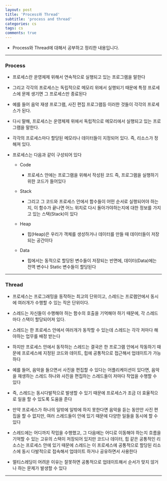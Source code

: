 ```yaml
---
layout: post
title: 'Process와 Thread'
subtitle: 'process and thread'
categories: cs
tags: cs
comments: true
---
```


- Process와 Thread에 대해서 공부하고 정리한 내용입니다.

---

### Process

- 프로세스란 운영체제 위해서 연속적으로 실행되고 있는 프로그램을 말한다

- 그리고 각각의 프로세스는 독립적으로 메모리 위에서 실행되기 때문에 특정 프로세스에 문제 생기면 그 프로세스만 종료된다

- 예를 들어 음악 재생 프로그램, 사진 편집 프로그램등 이러한 것들이 각각의 프로세스가 된다.

- 다시 말해, 프로세스는 운영체제 위에서 독립적으로 메모리에서 실행되고 있는 프로그램을 말한다.

- 각각의 프로세스마다 할당된 메모리나 데이터들이 지정되어 있다. 즉, 리소스가 정해져 있다.

- 프로세스는 다음과 같이 구성되어 있다

  - Code

    - 프로세스 안에는 프로그램을 위해서 작성된 코드 즉, 프로그램을 실행하기 위한 코드가 들어있다

  - Stack

    - 그리고 그 코드와 프로세스 안에서 함수들이 어떤 순서로 실행되어야 하는지, 이 함수가 끝나면 어느 위치로 다시 돌아가야하는지에 대한 정보를 가지고 있는 스택(Stack)이 있다

  - Heap

    - 힙(Heap)은 우리가 객체를 생성하거나 데이터를 만들 때 데이터들이 저장되는 공간이다

  - Data

    - 힙에서는 동적으로 할당된 변수들이 저장되는 반면에, 데이터(Data)에는 전역 변수나 Static 변수들이 할당된다

---

### Thread

- 프로세스는 프로그래밍을 동작하는 최고의 단위이고, 스레드는 프로램안에서 동시에 여러개가 수행할 수 있는 작은 단위이다.

- 스레드는 자신들이 수행해야 하는 함수의 호출을 기억해야 하기 때문에, 각 스레드 마다 스택이 할당되어져 있다.

- 스레드는 한 프로세스 안에서 여러개가 동작할 수 있는데 스레드는 각각 저마다 해야하는 업무를 배정 받는다

- 하지만 프로세스 안에서 동작하는 스레드는 결국은 한 프로그램 안에서 작동하기 때문에 프로세스에 지정된 코드와 데이트, 힙에 공통적으로 접근해서 업데이트가 가능하다

- 예를 들어, 음악을 들으면서 사진을 편집할 수 있다는 어플리케이션이 있다면, 음악을 재생하는 스레드 하나와 사진을 편집하는 스레드들이 저마다 작업을 수행할 수 있다

- 즉, 스레드는 동시다발적으로 발생할 수 있기 때문에 프로세스가 조금 더 효율적으로 일을 할 수 있도록 도움을 준다

- 만약 프로세스가 하나의 일밖에 일밖에 하지 못한다면 음악을 듣는 동안안 사진 편집을 할 수 없지만, 여러 스레드들이 안에 있기 때문에 다양한 일들을 동시에 할 수 있다

- 스레드에는 어디까지 작업을 수행했고, 그 다음에는 어디로 이동해야 하는지 흐름을 기억할 수 있는 고유의 스택이 저장되어 있지만 코드나 데이터, 힙 같은 공통적인 리소스는 프로세스 안에 있기 때문에 스레드는 이 프로세스에 공통적으로 할당된 리소스에 동시 다발적으로 접속해서 업데이트 하거나 공유하면서 사용한다

- 멀티스레딩이 어려운 이유는 잘못하면 공통적으로 업데이트해서 순서가 맞지 않거나 하는 문제가 발생할 수 있다

---
